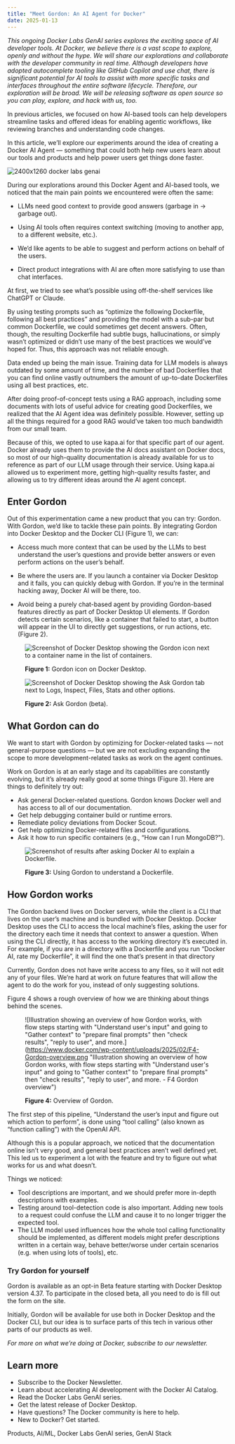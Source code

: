 ```yaml
---
title: "Meet Gordon: An AI Agent for Docker"
date: 2025-01-13
---
```


_This ongoing_ _Docker Labs GenAI series_ _explores the exciting space of AI developer tools. At Docker, we believe there is a vast scope to explore, openly and without the hype. We will share our explorations and collaborate with the developer community in real time. Although developers have adopted autocomplete tooling like GitHub Copilot and use chat, there is significant potential for AI tools to assist with more specific tasks and interfaces throughout the entire software lifecycle. Therefore, our exploration will be broad. We will be releasing software as open source so you can play, explore, and hack with us, too._

In previous articles, we focused on how AI-based tools can help developers streamline tasks and offered ideas for enabling agentic workflows, like reviewing branches and understanding code changes.

In this article, we’ll explore our experiments around the idea of creating a Docker AI Agent — something that could both help new users learn about our tools and products and help power users get things done faster.

![2400x1260 docker labs genai](https://www.docker.com/wp-content/uploads/2024/06/2400x1260_docker-labs-genai-1110x583.png "- 2400x1260 docker labs genai")

During our explorations around this Docker Agent and AI-based tools, we noticed that the main pain points we encountered were often the same:

- LLMs need good context to provide good answers (garbage in -> garbage out).

- Using AI tools often requires context switching (moving to another app, to a different website, etc.).
- We’d like agents to be able to suggest and perform actions on behalf of the users.
- Direct product integrations with AI are often more satisfying to use than chat interfaces.

At first, we tried to see what’s possible using off-the-shelf services like ChatGPT or Claude. 

By using testing prompts such as “optimize the following Dockerfile, following all best practices” and providing the model with a sub-par but common Dockerfile, we could sometimes get decent answers. Often, though, the resulting Dockerfile had subtle bugs, hallucinations, or simply wasn’t optimized or didn’t use many of the best practices we would’ve hoped for. Thus, this approach was not reliable enough.

Data ended up being the main issue. Training data for LLM models is always outdated by some amount of time, and the number of bad Dockerfiles that you can find online vastly outnumbers the amount of up-to-date Dockerfiles using all best practices, etc.

After doing proof-of-concept tests using a RAG approach, including some documents with lots of useful advice for creating good Dockerfiles, we realized that the AI Agent idea was definitely possible. However, setting up all the things required for a good RAG would’ve taken too much bandwidth from our small team.

Because of this, we opted to use kapa.ai for that specific part of our agent. Docker already uses them to provide the AI docs assistant on Docker docs, so most of our high-quality documentation is already available for us to reference as part of our LLM usage through their service. Using kapa.ai allowed us to experiment more, getting high-quality results faster, and allowing us to try different ideas around the AI agent concept.

## Enter Gordon

Out of this experimentation came a new product that you can try: Gordon. With Gordon, we’d like to tackle these pain points. By integrating Gordon into Docker Desktop and the Docker CLI (Figure 1), we can:

- Access much more context that can be used by the LLMs to best understand the user’s questions and provide better answers or even perform actions on the user’s behalf.

- Be where the users are. If you launch a container via Docker Desktop and it fails, you can quickly debug with Gordon. If you’re in the terminal hacking away, Docker AI will be there, too.
- Avoid being a purely chat-based agent by providing Gordon-based features directly as part of Docker Desktop UI elements. If Gordon detects certain scenarios, like a container that failed to start, a button will appear in the UI to directly get suggestions, or run actions, etc. (Figure 2).

<figure>

![Screenshot of Docker Desktop showing the Gordon icon next to a container name in the list of containers.](https://www.docker.com/wp-content/uploads/2025/02/F1-Gordon-icon-1110x541.png "Screenshot of Docker Desktop showing the Gordon icon next to a container name in the list of containers. - F1 Gordon icon")

<figcaption>

**Figure 1:** Gordon icon on Docker Desktop.

</figcaption>

</figure>

<figure>

![Screenshot of Docker Desktop showing the Ask Gordon tab next to Logs, Inspect, Files, Stats and other options.](https://www.docker.com/wp-content/uploads/2025/02/F2-Ask-Gordon-1110x633.png "Screenshot of Docker Desktop showing the Ask Gordon tab next to Logs, Inspect, Files, Stats and other options. - F2 Ask Gordon")

<figcaption>

**Figure 2:** Ask Gordon (beta).

</figcaption>

</figure>

## What Gordon can do

We want to start with Gordon by optimizing for Docker-related tasks — not general-purpose questions — but we are not excluding expanding the scope to more development-related tasks as work on the agent continues.

Work on Gordon is at an early stage and its capabilities are constantly evolving, but it’s already really good at some things (Figure 3). Here are things to definitely try out:

- Ask general Docker-related questions. Gordon knows Docker well and has access to all of our documentation.
- Get help debugging container build or runtime errors.
- Remediate policy deviations from Docker Scout.
- Get help optimizing Docker-related files and configurations.
- Ask it how to run specific containers (e.g., “How can I run MongoDB?”).

<figure>

![Screenshot of results after asking Docker AI to explain a Dockerfile.](https://www.docker.com/wp-content/uploads/2025/02/F3-Gordon-response-1110x526.png "Screenshot of results after asking Docker AI to explain a Dockerfile. - F3 Gordon response")

<figcaption>

**Figure 3:** Using Gordon to understand a Dockerfile.

</figcaption>

</figure>

## How Gordon works

The Gordon backend lives on Docker servers, while the client is a CLI that lives on the user’s machine and is bundled with Docker Desktop. Docker Desktop uses the CLI to access the local machine’s files, asking the user for the directory each time it needs that context to answer a question. When using the CLI directly, it has access to the working directory it’s executed in. For example, if you are in a directory with a Dockerfile and you run “Docker AI, rate my Dockerfile”, it will find the one that’s present in that directory

Currently, Gordon does not have write access to any files, so it will not edit any of your files. We’re hard at work on future features that will allow the agent to do the work for you, instead of only suggesting solutions. 

Figure 4 shows a rough overview of how we are thinking about things behind the scenes.

<figure>

![Illustration showing an overview of how Gordon works, with flow steps starting with "Understand user's input" and going to "Gather context" to "prepare final prompts" then "check results", "reply to user", and more.](https://www.docker.com/wp-content/uploads/2025/02/F4-Gordon-overview.png "Illustration showing an overview of how Gordon works, with flow steps starting with "Understand user's input" and going to "Gather context" to "prepare final prompts" then "check results", "reply to user", and more. - F4 Gordon overview")

<figcaption>

**Figure 4:** Overview of Gordon.

</figcaption>

</figure>

The first step of this pipeline, “Understand the user’s input and figure out which action to perform”, is done using “tool calling” (also known as “function calling”) with the OpenAI API. 

Although this is a popular approach, we noticed that the documentation online isn’t very good, and general best practices aren’t well defined yet. This led us to experiment a lot with the feature and try to figure out what works for us and what doesn’t.

Things we noticed:

- Tool descriptions are important, and we should prefer more in-depth descriptions with examples.
- Testing around tool-detection code is also important. Adding new tools to a request could confuse the LLM and cause it to no longer trigger the expected tool.
- The LLM model used influences how the whole tool calling functionality should be implemented, as different models might prefer descriptions written in a certain way, behave better/worse under certain scenarios (e.g. when using lots of tools), etc.

### **Try Gordon for yourself**

Gordon is available as an opt-in Beta feature starting with Docker Desktop version 4.37. To participate in the closed beta, all you need to do is fill out the form on the site.

Initially, Gordon will be available for use both in Docker Desktop and the Docker CLI, but our idea is to surface parts of this tech in various other parts of our products as well.

_For more on what we’re doing at Docker, subscribe to our newsletter._

## Learn more

- Subscribe to the Docker Newsletter. 
- Learn about accelerating AI development with the Docker AI Catalog.
- Read the Docker Labs GenAI series.
- Get the latest release of Docker Desktop.
- Have questions? The Docker community is here to help.
- New to Docker? Get started.

​Products, AI/ML, Docker Labs GenAI series, GenAI Stack
